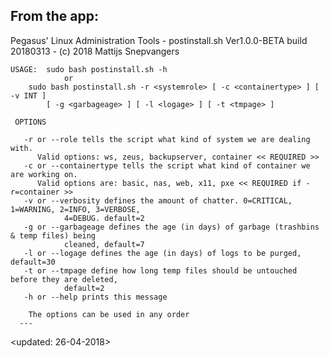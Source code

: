  From the app:
 ---
 Pegasus' Linux Administration Tools - postinstall.sh Ver1.0.0-BETA build 20180313 - (c) 2018 Mattijs Snepvangers
 
    USAGE:  sudo bash postinstall.sh -h
                or
        sudo bash postinstall.sh -r <systemrole> [ -c <containertype> ] [ -v INT ]
            [ -g <garbageage> ] [ -l <logage> ] [ -t <tmpage> ]

     OPTIONS

       -r or --role tells the script what kind of system we are dealing with.
          Valid options: ws, zeus, backupserver, container << REQUIRED >>
       -c or --containertype tells the script what kind of container we are working on.
          Valid options are: basic, nas, web, x11, pxe << REQUIRED if -r=container >>
       -v or --verbosity defines the amount of chatter. 0=CRITICAL, 1=WARNING, 2=INFO, 3=VERBOSE,
                4=DEBUG. default=2
       -g or --garbageage defines the age (in days) of garbage (trashbins & temp files) being 
                cleaned, default=7
       -l or --logage defines the age (in days) of logs to be purged, default=30
       -t or --tmpage define how long temp files should be untouched before they are deleted,
                default=2
       -h or --help prints this message

        The options can be used in any order
      ---

<updated: 26-04-2018>
